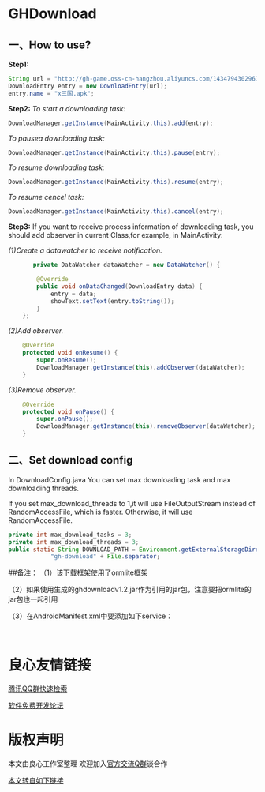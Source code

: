 # GHDownload
## 一、How to use?
**Step1:**
```java 
String url = "http://gh-game.oss-cn-hangzhou.aliyuncs.com/1434794302961350.apk";
DownloadEntry entry = new DownloadEntry(url);
entry.name = "x三国.apk";
```
**Step2:**
*To start a downloading task:*
```java 
DownloadManager.getInstance(MainActivity.this).add(entry);
```
*To pausea downloading task:*
```java 
DownloadManager.getInstance(MainActivity.this).pause(entry);
```
*To resume downloading task:*
```java 
DownloadManager.getInstance(MainActivity.this).resume(entry);
```
*To resume cencel task:*
```java 
DownloadManager.getInstance(MainActivity.this).cancel(entry);
```
**Step3:**
    If you want to receive process information of downloading task, you should add observer in current Class,for example, in MainActivity:
    
*(1)Create a datawatcher to receive notification.*
```java 
       private DataWatcher dataWatcher = new DataWatcher() {

		@Override
		public void onDataChanged(DownloadEntry data) {
			entry = data;
			showText.setText(entry.toString());
		}
	};
```
*(2)Add observer.*
```java 
    @Override
    protected void onResume() {
        super.onResume();
		DownloadManager.getInstance(this).addObserver(dataWatcher);
    }
```
*(3)Remove observer.*
```java 
    @Override
    protected void onPause() {
        super.onPause();
        DownloadManager.getInstance(this).removeObserver(dataWatcher);
    }
```
## 二、Set download config
In DownloadConfig.java
You can set max downloading task and max downloading threads.

If you set max_download_threads to 1,it will use FileOutputStream instead of RandomAccessFile, which is faster. Otherwise, it will use RandomAccessFile.


```java 
private int max_download_tasks = 3;
private int max_download_threads = 3;
public static String DOWNLOAD_PATH = Environment.getExternalStorageDirectory() + File.separator +
    		"gh-download" + File.separator;
```
##备注：
（1）该下载框架使用了ormlite框架

（2）如果使用生成的ghdownloadv1.2.jar作为引用的jar包，注意要把ormlite的jar包也一起引用

（3）在AndroidManifest.xml中要添加如下service：
```java
 
```



 # 良心友情链接

[腾讯QQ群快速检索](http://u.720life.cn/s/8cf73f7c)

[软件免费开发论坛](http://u.720life.cn/s/bbb01dc0)

# 版权声明 

本文由良心工作室整理 欢迎加入[官方交流Q群](https://u.720life.cn/s/f2316816)谈合作

[本文转自如下链接](http://u.720life.cn/g/2e71d0f0a5c601172267ba20d3a43c6e13b918ade265d509c24d3bae1bd4004c3dfacabdd0ce9b1c409775e2e1c7ad7f8fb3f0357d20abfee4b31f798661223a)